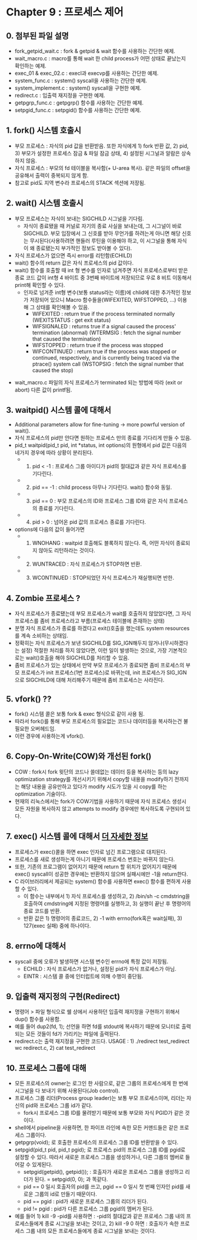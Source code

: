 Chapter 9 : 프로세스 제어 
========================

## 0. 첨부된 파일 설명
+ fork_getpid_wait.c : fork & getpid & wait 함수를 사용하는 간단한 예제.
+ wait_macro.c : macro를 통해 wait 한 child process가 어떤 상태로 끝났는지 확인하는 예제.
+ exec_01 & exec_02.c : execl과 execvp를 사용하는 간단한 예제.
+ system_func.c : system() syscall을 사용하는 간단한 예제.
+ system_implement.c : system() syscall을 구현한 예제.
+ redirect.c : 입출력 재지정을 구현한 예제.
+ getpgrp_func.c : getpgrp() 함수를 사용하는 간단한 예제.
+ setpgid_func.c : setpgid() 함수를 사용하는 간단한 예제.
  
## 1. fork() 시스템 호출시 
+ 부모 프로세스 : 자식의 pid 값을 반환받음. 또한 자식에게 1) fork 반환 값, 2) pid, 3) 부모가 설정한 프로세스 잠금 & 파일 잠금 상태, 4) 설정된 시그널과 알람은 상속하지 않음.
+ 자식 프로세스 : 부모의 fd 테이블을 복사함(+ U-area 복사). 같은 파일의 offset을 공유해서 출력이 중복되지 않게 함.
+ 참고로 pid도 지역 변수라 프로세스의 STACK 섹션에 저장됨.

## 2. wait() 시스템 호출시
+ 부모 프로세스는 자식이 보내는 SIGCHILD 시그널을 기다림. 
  + 자식이 종료됐을 때 커널로 자기의 종료 사실을 보내는데, 그 시그널이 바로 SIGCHILD. 부모 입장에서 그 신호를 받아 무언가를 하려는게 아니면 해당 신호는 무시된다(사용하려면 핸들러 루틴을 이용해야 하고, 이 시그널을 통해 자식이 왜 종료됐는지 부가적인 정보도 받아볼 수 있다).
+ 자식 프로세스가 없으면 즉시 error를 리턴함(ECHILD)
+ wait() 함수의 return 값은 자식 프로세스의 pid 값이다.
+ wait() 함수를 호출할 때 int 형 변수를 인자로 넘겨주면 자식 프로세스로부터 받은 종료 코드 값이 int형 4 바이트 중 3번째 바이트에 저장되므로 우로 8 비트 이동해서 print해 확인할 수 있다.
  + 인자로 넘겨준 int형 변수(보통 status라는 이름)에 chlid에 대한 추가적인 정보가 저장되어 있으니 Macro 함수들을(WIFEXITED, WIFSTOPPED, ...) 이용해 그 상태를 확인해볼 수 있음.
    + WIFEXITED : return true if the process terminated normally (WEXITSTATUS : get exit status)
    + WIFSIGNALED : returns true if a signal caused the process' termination (abnormal) (WTERMSIG : fetch the signal number that caused the termination)
    + WIFSTOPPED : return true if the process was stopped
    + WIFCONTINUED : return true if the process was stopped or continued, respectively, and is currently being traced via the ptrace() system call (WSTOPSIG : fetch the signal number that caused the stop)
* wait_macro.c 파일의 자식 프로세스가 terminated 되는 방법에 따라 (exit or abort) 다른 값이 printf됨.

## 3. waitpid() 시스템 콜에 대해서
+ Additional parameters allow for fine-tuning -> more powrful version of wait().
+ 자식 프로세스의 pid만 안다면 원하는 프로세스 만의 종료를 기다리게 만들 수 있음.
+ pid_t waitpid(pid_t pid, int *status, int options)의 원형에서 pid 값은 다음의 네가지 경우에 따라 상황이 분리된다.
  + 1) pid < -1 : 프로세스 그룹 아이디가 pid의 절대값과 같은 자식 프로세스를 기다린다.
  + 2) pid == -1 : child process 아무나 기다린다. wait() 함수와 동일.
  + 3) pid == 0 : 부모 프로세스의 ID와 프로세스 그룹 ID와 같은 자식 프로세스의 종료를 기다린다.
  + 4) pid > 0 : 넘어온 pid 값의 프로세스 종료를 기다린다.
+ options에 다음의 값이 들어가면 
  + 1) WNOHANG : waitpid 호출해도 블록하지 않는다. 즉, 어떤 자식이 종료되지 않아도 리턴하라는 것이다.
  + 2) WUNTRACED : 자식 프로세스가 STOP하면 반환.
  + 3) WCONTINUED : STOP되었던 자식 프로세스가 재실행되면 반한.

## 4. Zombie 프로세스 ? 
+ 자식 프로세스가 종료됐는데 부모 프로세스가 wait를 호출하지 않았었다면, 그 자식 프로세스를 좀비 프로세스라고 부름(프로세스 테이블에 존재하는 상태)
+ 분명 자식 프로세스가 종료를 하겠다고 exit()호출을 했는데도 system resources를 계속 소비하는 상태임.
+ 정확히는 자식 프로세스가 보낸 SIGCHILD를 SIG_IGN해두지 않거나(무시하겠다는 설정) 적절한 처리를 하지 않았다면, 이런 일이 발생하는 것으로, 가장 기본적으로는 wait()호출을 해야 SIGCHILD를 처리할 수 있음.
+ 좀비 프로세스가 있는 상태에서 만약 부모 프로세스가 종료되면 좀비 프로세스의 부모 프로세스가 init 프로세스(1번 프로세스)로 바뀌는데, init 프로세스가 SIG_IGN으로 SIGCHILD에 대해 처리해주기 때문에 좀비 프로세스는 사라진다.

## 5. vfork() ??
+ fork() 시스템 콜은 보통 fork & exec 형식으로 같이 사용 됨.
+ 따라서 fork()를 통해 부모 프로세스의 필요없는 코드나 데이터등을 복사하는건 불필요한 오버헤드임.
+ 이런 경우에 사용하는게 vfork().

## 6. Copy-On-Write(COW)와 개선된 fork()
+ COW : fork시 fork 윗단의 코드나 쓸데없는 데이터 등을 복사하는 등의 lazy optimization strategy를 개선시키기 위해서 copy할 내용을 modify하기 전까지는 해당 내용을 공유만하고 있다가 modify 시도가 있을 시 copy를 하는 optimization 기술이다.
+ 현재의 리눅스에서는 fork가 COW기법을 사용하기 때문에 자식 프로세스 생성시 모든 자원을 복사하지 않고 attempts to modify 경우에만 복사하도록 구현되어 있다.

## 7. exec() 시스템 콜에 대해서 [더 자세한 정보](https://github.com/woorimlee/linux-network-programming/tree/master/%EB%A6%AC%EB%88%85%EC%8A%A4%EC%99%80_%EB%84%A4%ED%8A%B8%EC%9B%8C%ED%81%AC_%EC%9D%B4%EB%A1%A0/4_Process_Management)
+ 프로세스가 exec()콜을 하면 exec 인자로 넘긴 프로그램으로 대치된다.
+ 프로세스를 새로 생성하는게 아니기 때문에 프로세스 번호는 바뀌지 않는다.
+ 또한, 기존의 프로그램이 없어지기 때문에 return 할 위치가 없어지기 때문에 exec() syscall이 성공한 경우에는 반환하지 않으며 실패시에만 -1을 return한다.
+ C 라이브러리에서 제공되는 system() 함수를 사용하면 exec() 함수를 편하게 사용할 수 있다.
  + 이 함수는 내부에서 1) 자식 프로세스를 생성하고, 2) /bin/sh -c cmdstring을 호출하여 cmdstring에 지정된 명령어를 실행하고, 3) 실행이 끝난 후 명령어의 종료 코드를 반환.
  + 반환 값은 1) 명령어의 종료코드, 2) -1 with errno(fork혹은 wait실패), 3) 127(exec 실패) 중에 하나이다.

## 8. errno에 대해서
+ syscall 중에 오류가 발생하면 시스템 변수인 errno에 특정 값이 저장됨.
  + ECHILD : 자식 프로세스가 없거나, 설정된 pid가 자식 프로세스가 아님.
  + EINTR : 시스템 콜 중에 인터럽트에 의해 수행이 중단됨.

## 9. 입출력 재지정의 구현(Redirect)
+ 명령어 > 파일 형식으로 쉘 상에서 사용하던 입출력 재지정을 구현하기 위해서 dup() 함수를 사용함.
+ 예를 들어 dup2(fd, 1); 선언을 하면 fd를 stdout에 복사하기 때문에 모니터로 출력되는 모든 것들이 fd가 가리키는 파일에 출력된다.
+ redirect.c는 출력 재지정을 구현한 코드다. USAGE : 1) ./redirect test_redirect wc redirect.c,   2) cat test_redirect 

## 10. 프로세스 그룹에 대해
+ 모든 프로세스의 owner는 로그인 한 사람으로, 같은 그룹의 프로세스에게 한 번에 시그널을 다 보내기 위해 사용된다(Job control).
+ 프로세스 그룹 리더(Process group leader)는 보통 부모 프로세스이며, 리더는 자신의 pid와 프로세스 그룹 id가 같다. 
  + fork시 프로세스 그룹 ID를 물려받기 때문에 보통 부모와 자식 PGID가 같은 것이다.
+ shell에서 pipeline을 사용하면, 한 파이프 라인에 속한 모든 커맨드들은 같은 프로세스 그룹이다.
+ getpgrp(void); 로 호출한 프로세스의 프로세스 그룹 ID를 반환받을 수 있다.
+ setpgid(pid_t pid, pid_t pgid); 로 프로세스 pid의 프로세스 그룹 ID를 pgid로 설정할 수 있다. 따라서 새로운 프로세스 그룹을 생성하거나, 다른 그룹의 멤버로 들어갈 수 있게된다.
  + setpgid(getpid(), getpid()); : 호출자가 새로운 프로세스 그룹을 생성하고 리더가 된다. = setpgid(0, 0); 과 똑같다.
  + pid == 0 일시 호출자의 pid를 쓰고, pgid == 0 일시 첫 번째 인자인 pid를 새로운 그룹의 id로 만들기 때문이다.
  + pid == pgid : pid가 새로운 프로세스 그룹의 리더가 된다.
  + pid != pgid : pid가 다른 프로세스 그룹 pgid의 멤버가 된다.
+ 예를 들어 1) kill -9 -pid를 사용하면 : -pid의 절대값과 같은 프로세스 그룹 내의 프로세스들에게 종료 시그널을 보내는 것이고, 2) kill -9 0 하면 : 호출자가 속한 프로세스 그룹 내의 모든 프로세스들에게 종료 시그널을 보내는 것이다.
